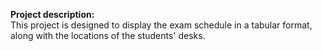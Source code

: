**Project description:** 
</br> This project is designed to display the exam schedule in a tabular format, along with the locations of the students' desks.

